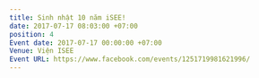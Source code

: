 ```yaml
---
title: Sinh nhật 10 năm iSEE!
date: 2017-07-17 08:03:00 +07:00
position: 4
Event date: 2017-07-17 00:00:00 +07:00
Venue: Viện ISEE
Event URL: https://www.facebook.com/events/1251719981621996/
---
```


